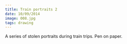 ```yaml
---
title: Train portraits 2
date: 10/09/2014
image: 008.jpg
tags: drawing
---
```


A series of stolen portraits during train trips.
Pen on paper.
